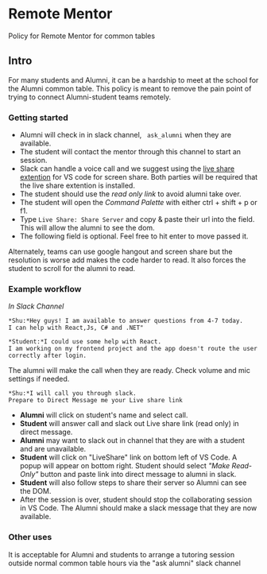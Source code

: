 # Remote Mentor
Policy for Remote Mentor for common tables

## Intro
For many students and Alumni, it can be a hardship to meet at the school for the Alumni common table. This policy is meant to remove the pain point of trying to connect Alumni-student teams remotely. 

### Getting started
- Alumni will check in in slack channel, ` ask_alumni` when they are available.
- The student will contact the mentor through this channel to start an session.
- Slack can handle a voice call and we suggest using the [live share extention](https://marketplace.visualstudio.com/items?itemName=MS-vsliveshare.vsliveshare) for VS code for screen share. Both parties will be required that the live share extention is installed.
- The student should use the *read only link* to avoid alumni take over.
- The student will open the *Command Palette* with either ctrl + shift + p or f1.
- Type `Live Share: Share Server` and copy & paste their url into the field. This will allow the alumni to see the dom.
- The following field is optional. Feel free to hit enter to move passed it.

 Alternately, teams can use google hangout and screen share but the resolution is worse add makes the code harder to read. It also forces the student to scroll for the alumni to read.
### Example workflow

*In Slack Channel*
```
*Shu:*Hey guys! I am available to answer questions from 4-7 today.
I can help with React,Js, C# and .NET"
```
```
*Student:*I could use some help with React.
I am working on my frontend project and the app doesn't route the user correctly after login.
```
The alumni will make the call when they are ready. Check volume and mic settings if needed.
```
*Shu:*I will call you through slack. 
Prepare to Direct Message me your Live share link
```
- **Alumni** will click on student's name and select call.
- **Student** will answer call and slack out Live share link (read only) in direct message.
- **Alumni** may want to slack out in channel that they are with a student and are unavailable.
- **Student** will click on "LiveShare" link on bottom left of VS Code. A popup will appear on bottom right. Student should select *"Make Read-Only"* button and paste link into direct message to alumni in slack.
- **Student** will also follow steps to share their server so Alumni can see the DOM.
- After the session is over, student should stop the collaborating session in VS Code. The Alumni should make a slack message that they are now available. 

### Other uses
It is acceptable for Alumni and students to arrange a tutoring session outside normal common table hours via the "ask alumni" slack channel
